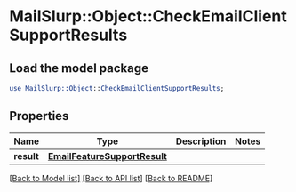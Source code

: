 # MailSlurp::Object::CheckEmailClientSupportResults

## Load the model package
```perl
use MailSlurp::Object::CheckEmailClientSupportResults;
```

## Properties
Name | Type | Description | Notes
------------ | ------------- | ------------- | -------------
**result** | [**EmailFeatureSupportResult**](EmailFeatureSupportResult) |  | 

[[Back to Model list]](../README#documentation-for-models) [[Back to API list]](../README#documentation-for-api-endpoints) [[Back to README]](../README)


